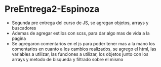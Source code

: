 # PreEntrega2-Espinoza
- Segunda pre entrega del curso de JS, se agregan objetos, arrays y buscadores
- Ademas de agregar estilos con scss, para dar algo mas de vida a la pagina
- Se agregaron comentarios en el js para poder tener mas a la mano los comentarios en cuanto a los cambios realizados, se agrego el html, las variables a utilizar, las funciones a utilizar, los objetos junto con los arrays y metodo de bisqueda y filtrado sobre el mismo
